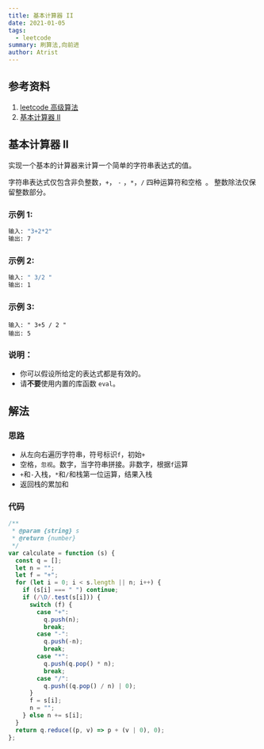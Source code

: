 ```yaml
---
title: 基本计算器 II
date: 2021-01-05
tags:
  - leetcode
summary: 刷算法,向前进
author: Atrist
---
```


## 参考资料

1. [leetcode 高级算法](https://leetcode-cn.com/leetbook/detail/top-interview-questions-hard/)
2. [基本计算器 II](https://leetcode-cn.com/problems/basic-calculator-ii/description/)

## 基本计算器 II
实现一个基本的计算器来计算一个简单的字符串表达式的值。

字符串表达式仅包含非负整数，`+`， `-` ，`*`，`/` 四种运算符和空格` `。 整数除法仅保留整数部分。

### 示例 1:
```bash
输入: "3+2*2"
输出: 7
```
### 示例 2:
```bash
输入: " 3/2 "
输出: 1
```
### 示例 3:
```
输入: " 3+5 / 2 "
输出: 5
```
### 说明：
- 你可以假设所给定的表达式都是有效的。
- 请**不要**使用内置的库函数 `eval`。

## 解法
### 思路
- 从左向右遍历字符串，符号标识`f`，初始`+`
- 空格，`忽视`。数字，当字符串拼接。非数字，根据`f`运算
- `+`和`-`入栈，`*`和`/`和栈第一位运算，结果入栈
- 返回栈的累加和

### 代码
```js
/**
 * @param {string} s
 * @return {number}
 */
var calculate = function (s) {
  const q = [];
  let n = "";
  let f = "+";
  for (let i = 0; i < s.length || n; i++) {
    if (s[i] === " ") continue;
    if (/\D/.test(s[i])) {
      switch (f) {
        case "+":
          q.push(n);
          break;
        case "-":
          q.push(-n);
          break;
        case "*":
          q.push(q.pop() * n);
          break;
        case "/":
          q.push((q.pop() / n) | 0);
      }
      f = s[i];
      n = "";
    } else n += s[i];
  }
  return q.reduce((p, v) => p + (v | 0), 0);
};
```